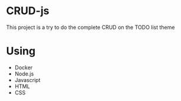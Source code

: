 # CRUD-js

This project is a try to do the complete CRUD on the TODO list theme

# Using

- Docker
- Node.js
- Javascript
- HTML
- CSS

